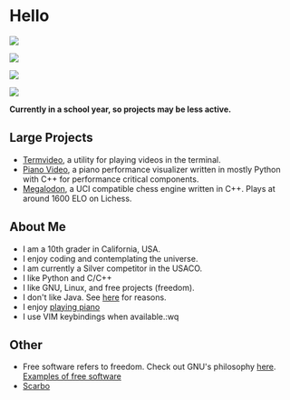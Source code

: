 # Hello

![](https://github-readme-stats.vercel.app/api?username=phuang1024&theme=dark)

![](https://github-readme-streak-stats.herokuapp.com/?user=phuang1024&theme=dark)

![](https://github-readme-stats.vercel.app/api/top-langs/?username=phuang1024&theme=dark&layout=compact)

![](https://komarev.com/ghpvc/?username=phuang1024)

**Currently in a school year, so projects may be less active.**

## Large Projects
* [Termvideo][termvideo], a utility for playing videos in the terminal.
* [Piano Video][pianovid], a piano performance visualizer written in mostly Python with C++ for performance critical components.
* [Megalodon][megalodon], a UCI compatible chess engine written in C++. Plays at around 1600 ELO on Lichess.

## About Me
* I am a 10th grader in California, USA.
* I enjoy coding and contemplating the universe.
* I am currently a Silver competitor in the USACO.
* I like Python and C/C++
* I like GNU, Linux, and free projects (freedom).
* I don't like Java. See [here](/no_java.md) for reasons.
* I enjoy [playing piano](/piano.md)
* I use VIM keybindings when available.:wq

## Other

* Free software refers to freedom. Check out GNU's philosophy [here][gnu]. [Examples of free software](/software.md)
* [Scarbo](https://youtu.be/8fcy2X06VH4?t=477)

[termvideo]: https://github.com/phuang1024/termvideo
[pianovid]: https://github.com/phuang1024/piano_video
[sortvis]: https://github.com/phuang1024/sorting_visualizer
[megalodon]: https://github.com/megalodon-chess/megalodon
[video]: https://github.com/phuang1024/video_editor
[dog]: https://github.com/phuang1024/dog
[east]: https://github.com/phuang1024/python-east

[smusic]: http://18.144.147.157:2001
[gnu]: https://gnu.org
